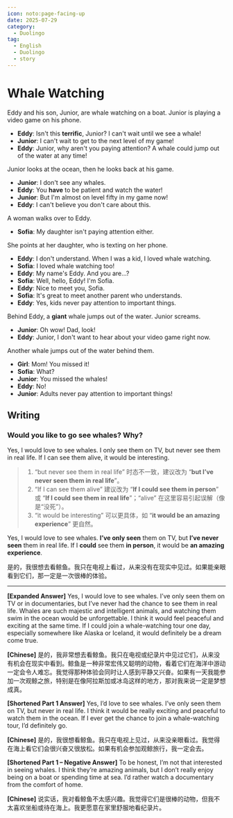 ```yaml
---
icon: noto:page-facing-up
date: 2025-07-29
category:
  - Duolingo
tag:
  - English
  - Duolingo
  - story
---
```


# Whale Watching

Eddy and his son, Junior, are whale watching on a boat. Junior is playing a video game on his phone.

- **Eddy**: Isn't this **terrific**, Junior? I can't wait until we see a whale!
- **Junior**: I can't wait to get to the next level of my game!
- **Eddy**: Junior, why aren't you paying attention? A whale could jump out of the water at any time!

Junior looks at the ocean, then he looks back at his game.

- **Junior**: I don't see any whales.
- **Eddy**: You **have** to be patient and watch the water!
- **Junior**: But I'm almost on level fifty in my game now!
- **Eddy**: I can't believe you don't care about this.

A woman walks over to Eddy.

- **Sofia**: My daughter isn't paying attention either.

She points at her daughter, who is texting on her phone.

- **Eddy**: I don't understand. When I was a kid, I loved whale watching.
- **Sofia**: I loved whale watching too!
- **Eddy**: My name's Eddy. And you are...?
- **Sofia**: Well, hello, Eddy! I'm Sofia.
- **Eddy**: Nice to meet you, Sofia.
- **Sofia**: It's great to meet another parent who understands.
- **Eddy**: Yes, kids never pay attention to important things.

Behind Eddy, a **giant** whale jumps out of the water. Junior screams.

- **Junior**: Oh wow! Dad, look!
- **Eddy**: Junior, I don't want to hear about your video game right now.

Another whale jumps out of the water behind them.

- **Girl**: Mom! You missed it!
- **Sofia**: What?
- **Junior**: You missed the whales!
- **Eddy**: No!
- **Junior**: Adults never pay attention to important things!

## Writing

### Would you like to go see whales? Why?

Yes, I would love to see whales. I only see them on TV, but never see them in real life. If I can see them alive, it would be interesting.

> 1. “but never see them in real life” 时态不一致，建议改为 “**but I’ve never seen them in real life**”。
> 2. “If I can see them alive” 建议改为 “**If I could see them in person**” 或 “**If I could see them in real life**”；“alive” 在这里容易引起误解（像是“没死”）。
> 3. “it would be interesting” 可以更具体，如 “**it would be an amazing experience**” 更自然。

Yes, I would love to see whales. **I’ve only seen** them on TV, but **I’ve never seen** them in real life. If I **could** see them **in person**, it would be **an amazing experience**.

是的，我很想去看鲸鱼。我只在电视上看过，从来没有在现实中见过。如果能亲眼看到它们，那一定是一次很棒的体验。

---

**[Expanded Answer]**
Yes, I would love to see whales. I’ve only seen them on TV or in documentaries, but I’ve never had the chance to see them in real life. Whales are such majestic and intelligent animals, and watching them swim in the ocean would be unforgettable. I think it would feel peaceful and exciting at the same time. If I could join a whale-watching tour one day, especially somewhere like Alaska or Iceland, it would definitely be a dream come true.

**[Chinese]**
是的，我非常想去看鲸鱼。我只在电视或纪录片中见过它们，从来没有机会在现实中看到。鲸鱼是一种非常宏伟又聪明的动物，看着它们在海洋中游动一定会令人难忘。我觉得那种体验会同时让人感到平静又兴奋。如果有一天我能参加一次观鲸之旅，特别是在像阿拉斯加或冰岛这样的地方，那对我来说一定是梦想成真。

**[Shortened Part 1 Answer]**
Yes, I’d love to see whales. I’ve only seen them on TV, but never in real life. I think it would be really exciting and peaceful to watch them in the ocean. If I ever get the chance to join a whale-watching tour, I’d definitely go.

**[Chinese]**
是的，我很想看鲸鱼。我只在电视上见过，从来没亲眼看过。我觉得在海上看它们会很兴奋又很放松。如果有机会参加观鲸旅行，我一定会去。

**[Shortened Part 1 – Negative Answer]**
To be honest, I’m not that interested in seeing whales. I think they’re amazing animals, but I don’t really enjoy being on a boat or spending time at sea. I’d rather watch a documentary from the comfort of home.

**[Chinese]**
说实话，我对看鲸鱼不太感兴趣。我觉得它们是很棒的动物，但我不太喜欢坐船或待在海上。我更愿意在家里舒服地看纪录片。
